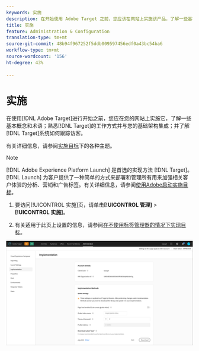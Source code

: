 ```yaml
---
keywords: 实施
description: 在开始使用 Adobe Target 之前，您应该在网站上实施该产品，了解一些基本概念和术语，熟悉 Target 的工作原理以及与基础架构集成的方式，并了解 Target 系统如何跟踪访客。
title: 实施
feature: Administration & Configuration
translation-type: tm+mt
source-git-commit: 48b94f967252f5ddb009597456edf0a43bc54ba6
workflow-type: tm+mt
source-wordcount: '156'
ht-degree: 43%

---
```



# 实施

在使用[!DNL Adobe Target]进行开始之前，您应在您的网站上实施它，了解一些基本概念和术语；熟悉[!DNL Target]的工作方式并与您的基础架构集成；并了解[!DNL Target]系统如何跟踪访客。

有关详细信息，请参阅[实施目标](/help/c-implementing-target/implementing-target.md)下的各种主题。

>[!NOTE]
>
>[!DNL Adobe Experience Platform Launch] 是首选的实现方法 [!DNL Target]。[!DNL Launch] 为客户提供了一种简单的方式来部署和管理所有用来加强相关客户体验的分析、营销和广告标签。有关详细信息，请参阅[使用Adobe启动实施目标](/help/c-implementing-target/c-implementing-target-for-client-side-web/how-to-deployatjs/cmp-implementing-target-using-adobe-launch.md)。

1. 要访问[!UICONTROL 实施]页，请单击&#x200B;**[!UICONTROL 管理]** > **[!UICONTROL 实施]**。

1. 有关适用于此页上设置的信息，请参阅[在不使用标签管理器的情况下实现目标](/help/c-implementing-target/c-implementing-target-for-client-side-web/how-to-deployatjs/implementing-target-without-a-tag-manager.md)。

![实施页](/help/administrating-target/assets/implementation.png)